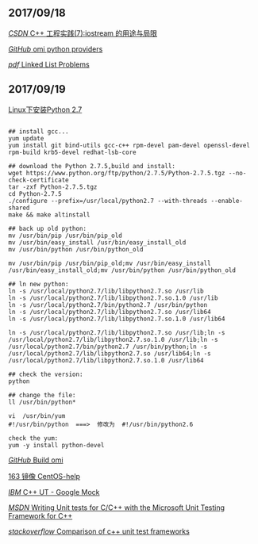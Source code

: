 ## 2017/09/18

[*CSDN* C++ 工程实践(7):iostream 的用途与局限](http://blog.csdn.net/solstice/article/details/6612179)

[*GitHub* omi python providers](https://github.com/Microsoft/omi-script-provider)

[*pdf* Linked List Problems](http://cslibrary.stanford.edu/105/LinkedListProblems.pdf)

## 2017/09/19

[Linux下安装Python 2.7](http://www.jianshu.com/p/6425d18d3e47)

```

## install gcc...
yum update
yum install git bind-utils gcc-c++ rpm-devel pam-devel openssl-devel rpm-build krb5-devel redhat-lsb-core

## download the Python 2.7.5,build and install:
wget https://www.python.org/ftp/python/2.7.5/Python-2.7.5.tgz --no-check-certificate
tar -zxf Python-2.7.5.tgz
cd Python-2.7.5
./configure --prefix=/usr/local/python2.7 --with-threads --enable-shared
make && make altinstall

## back up old python:
mv /usr/bin/pip /usr/bin/pip_old
mv /usr/bin/easy_install /usr/bin/easy_install_old
mv /usr/bin/python /usr/bin/python_old

mv /usr/bin/pip /usr/bin/pip_old;mv /usr/bin/easy_install /usr/bin/easy_install_old;mv /usr/bin/python /usr/bin/python_old

## ln new python:
ln -s /usr/local/python2.7/lib/libpython2.7.so /usr/lib
ln -s /usr/local/python2.7/lib/libpython2.7.so.1.0 /usr/lib
ln -s /usr/local/python2.7/bin/python2.7 /usr/bin/python
ln -s /usr/local/python2.7/lib/libpython2.7.so /usr/lib64
ln -s /usr/local/python2.7/lib/libpython2.7.so.1.0 /usr/lib64

ln -s /usr/local/python2.7/lib/libpython2.7.so /usr/lib;ln -s /usr/local/python2.7/lib/libpython2.7.so.1.0 /usr/lib;ln -s /usr/local/python2.7/bin/python2.7 /usr/bin/python;ln -s /usr/local/python2.7/lib/libpython2.7.so /usr/lib64;ln -s /usr/local/python2.7/lib/libpython2.7.so.1.0 /usr/lib64

## check the version:
python

## change the file:
ll /usr/bin/python*

vi  /usr/bin/yum
#!/usr/bin/python  ===>  修改为  #!/usr/bin/python2.6

check the yum:
yum -y install python-devel
```

[*GitHub* Build omi](https://github.com/Microsoft/Build-omi)

[163 镜像 CentOS-help](http://mirrors.163.com/.help/centos.html)

[*IBM* C++ UT - Google Mock](https://www.ibm.com/developerworks/cn/linux/l-cn-cppunittest/index.html)

[*MSDN* Writing Unit tests for C/C++ with the Microsoft Unit Testing Framework for C++](https://msdn.microsoft.com/en-us/library/hh598953.aspx)

[*stackoverflow* Comparison of c++ unit test frameworks](https://stackoverflow.com/questions/242926/comparison-of-c-unit-test-frameworks)





















